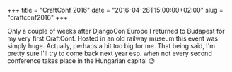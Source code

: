 +++
title = "CraftConf 2016"
date = "2016-04-28T15:00:00+02:00"
slug = "craftconf2016"
+++

Only a couple of weeks after DjangoCon Europe I returned to Budapest for my very
first CraftConf. Hosted in an old railway museum this event was simply
huge. Actually, perhaps a bit too big for me. That being said, I'm pretty sure
I'll try to come back next year esp. when not every second conference takes
place in the Hungarian capital 😉
